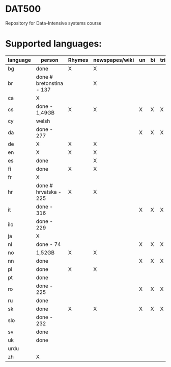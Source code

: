 DAT500
======

Repository for Data-Intensive systems course

Supported languages:
======

  language | person                   | Rhymes     | newspapes/wiki| un | bi | tri
  ---|--------------------------------|------------|---------------|----|----|-------
  bg | done                           | X          |      X        |    |    |
  br | done # bretonstina - 137       |            | X             |    |    |  
  ca | X                              |            |               |    |    | 
  cs | done - 1,49GB                  | X          |   X           |X    |   X |X
  cy | welsh                          |            |               |    |    | 
  da | done - 277                     |            |               | X   | X   | X
  de | X                              |X           | X             |    |    | 
  en | X                              |X           | X             |    |    | 
  es | done                           |            |X               |    |    | 
  fi | done                           |  X         |  X            |    |    |
  fr | X                              |            |              |    |    | 
  hr | done # hrvatska - 225          |  X         | X             |    |    |
  it | done - 316                     |            |               |  X  |   X | X
  ilo| done - 229                     |            |                |    |    | 
  ja |   X                              |            |                |    |    | 
  nl   | done - 74                      |            |              |  X  |   X | X
  no   |  1,52GB                        | X          |   X            |    |    |
  nn   | done                           |            |              |   X |  X  | X
  pl   | done                           | X          |    X           |    |    |
  pt   | done                           |            |                |    |    | 
  ro   | done - 225                     |            |               |  X  |  X | X
  ru   | done                           |            |                |    |    | 
  sk   | done                           | X          |      X         |   X |   X |X
  slo  | done - 232                     |            |               |    |    | 
  sv   | done                           |            |               |    |    | 
  uk   | done                           |            |               |    |    | 
  urdu |                                |            |               |    |    | 
  zh   | X                              |            |               |    |    | 
 

